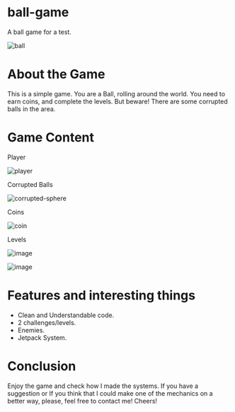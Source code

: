 # ball-game

A ball game for a test.

![ball](https://user-images.githubusercontent.com/104404614/206748464-e12ba3f5-d727-43e7-97cd-06e2947818e2.gif)

# About the Game

This is a simple game. You are a Ball, rolling around the world. You need to earn coins, and complete the levels. But beware! There
are some corrupted balls in the area.

# Game Content

Player

![player](https://user-images.githubusercontent.com/104404614/206757727-9504f1ee-e049-40eb-a490-45c18a19a20b.png)

Corrupted Balls

![corrupted-sphere](https://user-images.githubusercontent.com/104404614/206757766-f5057571-141b-4a95-a56e-c277af2c51f7.jpg)

Coins

![coin](https://user-images.githubusercontent.com/104404614/206757811-9a7a4ead-0986-4fbf-8961-e667ed660081.jpg)

Levels

![image](https://user-images.githubusercontent.com/104404614/206757997-18b8ba5a-bd27-4573-92a7-bbc1d3eb3a2e.png)

![image](https://user-images.githubusercontent.com/104404614/206758115-e814b1fc-0e59-43a5-8b68-26925df576a6.png)


# Features and interesting things

- Clean and Understandable code.
- 2 challenges/levels.
- Enemies.
- Jetpack System.

# Conclusion

Enjoy the game and check how I made the systems. If you have a suggestion or If you 
think that I could make one of the mechanics on a better way, please, feel free to contact me! Cheers!
